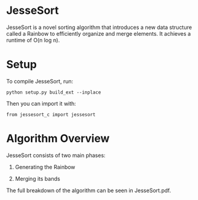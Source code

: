 # JesseSort

JesseSort is a novel sorting algorithm that introduces a new data structure called a Rainbow to efficiently organize and merge elements. It achieves a runtime of O(n log n).

# Setup

To compile JesseSort, run:

`python setup.py build_ext --inplace`

Then you can import it with:

`from jessesort_c import jessesort`


# Algorithm Overview

JesseSort consists of two main phases:

1. Generating the Rainbow

2. Merging its bands

The full breakdown of the algorithm can be seen in JesseSort.pdf.
